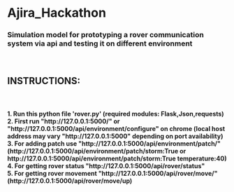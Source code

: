 # Ajira_Hackathon
<H3>Simulation model for prototyping a rover communication system via api and testing it on different environment</H3>
<br>
<h2>INSTRUCTIONS:</h2><br>
<h4>1. Run this python file 'rover.py' (required modules: Flask,Json,requests)<br>
2. First run "http://127.0.0.1:5000/" or "http://127.0.0.1:5000/api/environment/configure" on chrome (local host address may vary "http://127.0.0.1:5000" depending on port availability)<br>
3. For adding patch use "http://127.0.0.1:5000/api/environment/patch/<change>" (http://127.0.0.1:5000/api/environment/patch/storm:True or http://127.0.0.1:5000/api/environment/patch/storm:True temperature:40)<br>
4. For getting rover status "http://127.0.0.1:5000/api/rover/status"<br>
5. For getting rover movement  "http://127.0.0.1:5000/api/rover/move/<direction>" (http://127.0.0.1:5000/api/rover/move/up)<br>
  </h4>
